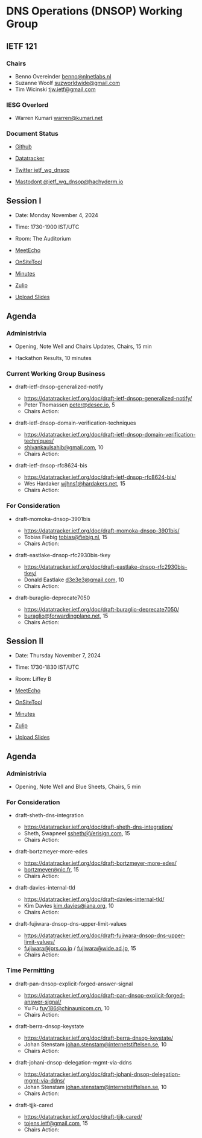 # DNS Operations (DNSOP) Working Group

## IETF 121

### Chairs

* Benno Overeinder [benno@nlnetlabs.nl](benno@nlnetlabs.nl)
* Suzanne Woolf [suzworldwide@gmail.com](suzworldwide@gmail.com)
* Tim Wicinski [tjw.ietf@gmail.com](tjw.ietf@gmail.com)

### IESG Overlord

* Warren Kumari [warren@kumari.net](warren@kumari.net)

### Document Status

* [Github](https://github.com/ietf-wg-dnsop/wg-materials/blob/main/dnsop-document-status.md)
* [Datatracker](https://datatracker.ietf.org/wg/dnsop/documents/)

* [Twitter ietf_wg_dnsop](https://twitter.com/ietf_wg_dnsop)
* [Mastodont @ietf_wg_dnsop@hachyderm.io](https://hachyderm.io/@ietf_wg_dnsop)


## Session I

* Date: Monday November 4, 2024
* Time: 1730-1900 IST/UTC
* Room: The Auditorium

* [MeetEcho](https://meetings.conf.meetecho.com/ietf121/?session=33348)
* [OnSiteTool](https://meetings.conf.meetecho.com/onsite121/?session=33348)

* [Minutes](https://notes.ietf.org/notes-ietf-121-dnsop)
* [Zulip](https://zulip.ietf.org/#narrow/stream/dnsop)
* [Upload Slides](https://datatracker.ietf.org/meeting/121/session/33348/propose_slides)

## Agenda

### Administrivia

* Opening, Note Well and Chairs Updates, Chairs, 15 min

* Hackathon Results, 10 minutes

### Current Working Group Business

*   draft-ietf-dnsop-generalized-notify
    - https://datatracker.ietf.org/doc/draft-ietf-dnsop-generalized-notify/
    - Peter Thomassen <peter@desec.io>, 5
    - Chairs Action:

*   draft-ietf-dnsop-domain-verification-techniques
    - https://datatracker.ietf.org/doc/draft-ietf-dnsop-domain-verification-techniques/
    - shivankaulsahib@gmail.com, 10
    - Chairs Action:

*   draft-ietf-dnsop-rfc8624-bis
    - https://datatracker.ietf.org/doc/draft-ietf-dnsop-rfc8624-bis/
    - Wes Hardaker <wjhns1@hardakers.net>, 15
    - Chairs Action:

### For Consideration

*   draft-momoka-dnsop-3901bis
    - https://datatracker.ietf.org/doc/draft-momoka-dnsop-3901bis/
    - Tobias Fiebig <tobias@fiebig.nl>, 15
    - Chairs Action:

*   draft-eastlake-dnsop-rfc2930bis-tkey
    - https://datatracker.ietf.org/doc/draft-eastlake-dnsop-rfc2930bis-tkey/
    - Donald Eastlake <d3e3e3@gmail.com>, 10
    - Chairs Action:

*   draft-buraglio-deprecate7050
    - https://datatracker.ietf.org/doc/draft-buraglio-deprecate7050/
    - buraglio@forwardingplane.net, 15
    - Chairs Action:


## Session II

* Date: Thursday November 7, 2024
* Time: 1730-1830 IST/UTC
* Room: Liffey B

* [MeetEcho](https://meetings.conf.meetecho.com/ietf121/?session=33349)
* [OnSiteTool](https://meetings.conf.meetecho.com/onsite121/?session=33349)

* [Minutes](https://notes.ietf.org/notes-ietf-121-dnsop)
* [Zulip](https://zulip.ietf.org/#narrow/stream/dnsop)
* [Upload Slides](https://datatracker.ietf.org/meeting/121/session/33349/propose_slides)

## Agenda

### Administrivia

* Opening, Note Well and Blue Sheets, Chairs, 5 min

### For Consideration

*   draft-sheth-dns-integration
    - https://datatracker.ietf.org/doc/draft-sheth-dns-integration/
    - Sheth, Swapneel <ssheth@Verisign.com>, 15
    - Chairs Action:

*   draft-bortzmeyer-more-edes
    - https://datatracker.ietf.org/doc/draft-bortzmeyer-more-edes/
    - bortzmeyer@nic.fr, 15
    - Chairs Action:

*   draft-davies-internal-tld
    - https://datatracker.ietf.org/doc/draft-davies-internal-tld/
    - Kim Davies <kim.davies@iana.org>, 10
    - Chairs Action:

*   draft-fujiwara-dnsop-dns-upper-limit-values
    - https://datatracker.ietf.org/doc/draft-fujiwara-dnsop-dns-upper-limit-values/
    - fujiwara@jprs.co.jp / fujiwara@wide.ad.jp, 15
    - Chairs Action:

### Time Permitting

*   draft-pan-dnsop-explicit-forged-answer-signal
    - https://datatracker.ietf.org/doc/draft-pan-dnsop-explicit-forged-answer-signal/
    - Yu Fu <fuy186@chinaunicom.cn>, 10
    - Chairs Action:

*   draft-berra-dnsop-keystate
    - https://datatracker.ietf.org/doc/draft-berra-dnsop-keystate/
    - Johan Stenstam <johan.stenstam@internetstiftelsen.se>, 10
    - Chairs Action:

*   draft-johani-dnsop-delegation-mgmt-via-ddns
    - https://datatracker.ietf.org/doc/draft-johani-dnsop-delegation-mgmt-via-ddns/
    - Johan Stenstam <johan.stenstam@internetstiftelsen.se>, 10
    - Chairs Action:

*   draft-tjjk-cared
    - https://datatracker.ietf.org/doc/draft-tjjk-cared/
    - tojens.ietf@gmail.com, 15
    - Chairs Action:

